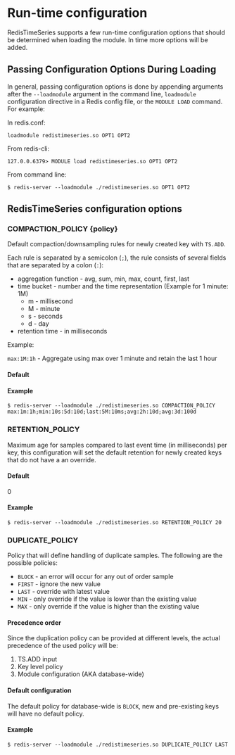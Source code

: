 # Run-time configuration

RedisTimeSeries supports a few run-time configuration options that should be determined when loading the module. In time more options will be added. 

## Passing Configuration Options During Loading

In general, passing configuration options is done by appending arguments after the `--loadmodule` argument in the command line, `loadmodule` configuration directive in a Redis config file, or the `MODULE LOAD` command. For example:

In redis.conf:

```
loadmodule redistimeseries.so OPT1 OPT2
```

From redis-cli:

```
127.0.0.6379> MODULE load redistimeseries.so OPT1 OPT2
```

From command line:

```
$ redis-server --loadmodule ./redistimeseries.so OPT1 OPT2
```

## RedisTimeSeries configuration options

### COMPACTION_POLICY {policy}

Default compaction/downsampling rules for newly created key with `TS.ADD`.

Each rule is separated by a semicolon (`;`), the rule consists of several fields that are separated by a colon (`:`):
* aggregation function - avg, sum, min, max, count, first, last
* time bucket - number and the time representation (Example for 1 minute: 1M)
    * m - millisecond
    * M - minute
    * s - seconds
    * d - day
* retention time - in milliseconds

Example:

`max:1M:1h` - Aggregate using max over 1 minute and retain the last 1 hour
#### Default

<Empty>

#### Example

```
$ redis-server --loadmodule ./redistimeseries.so COMPACTION_POLICY max:1m:1h;min:10s:5d:10d;last:5M:10ms;avg:2h:10d;avg:3d:100d
```

### RETENTION_POLICY

Maximum age for samples compared to last event time (in milliseconds) per key, this configuration will set
the default retention for newly created keys that do not have a an override.

#### Default

0

#### Example

```
$ redis-server --loadmodule ./redistimeseries.so RETENTION_POLICY 20
```

### DUPLICATE_POLICY

Policy that will define handling of duplicate samples.
The following are the possible policies:
* `BLOCK` - an error will occur for any out of order sample
* `FIRST` - ignore the new value
* `LAST` - override with latest value
* `MIN` - only override if the value is lower than the existing value
* `MAX` - only override if the value is higher than the existing value

#### Precedence order
Since the duplication policy can be provided at different levels, the actual precedence of the used policy will be:

1. TS.ADD input
2. Key level policy
3. Module configuration (AKA database-wide)

#### Default configuration
The default policy for database-wide is `BLOCK`, new and pre-existing keys will have no default policy.

#### Example

```
$ redis-server --loadmodule ./redistimeseries.so DUPLICATE_POLICY LAST
```
